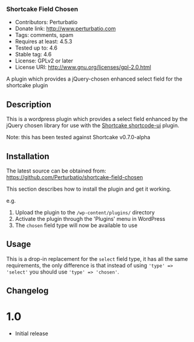 ### Shortcake Field Chosen

* Contributors: Perturbatio
* Donate link: http://www.perturbatio.com
* Tags: comments, spam
* Requires at least: 4.5.3
* Tested up to: 4.6
* Stable tag: 4.6
* License: GPLv2 or later
* License URI: http://www.gnu.org/licenses/gpl-2.0.html

A plugin which provides a jQuery-chosen enhanced select field for the shortcake plugin

## Description

This is a wordpress plugin which provides a select field enhanced by the jQuery chosen library for
use with the [Shortcake shortcode-ui](https://github.com/wp-shortcake/shortcake) plugin.

Note: this has been tested against Shortcake v0.7.0-alpha 

## Installation

The latest source can be obtained from: https://github.com/Perturbatio/shortcake-field-chosen

This section describes how to install the plugin and get it working.

e.g.

1. Upload the plugin to the `/wp-content/plugins/` directory
2. Activate the plugin through the 'Plugins' menu in WordPress
3. The `chosen` field type will now be available to use

## Usage

This is a drop-in replacement for the `select` field type, it has all the same requirements, the only difference is 
that instead of using `'type' => 'select'` you should use `'type' => 'chosen'`.

## Changelog

# 1.0 #
* Initial release
